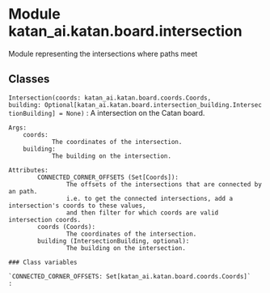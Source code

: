 Module katan_ai.katan.board.intersection
========================================
Module representing the intersections where paths meet

Classes
-------

`Intersection(coords: katan_ai.katan.board.coords.Coords, building: Optional[katan_ai.katan.board.intersection_building.IntersectionBuilding] = None)`
:   A intersection on the Catan board.

    Args:
        coords:
                The coordinates of the intersection.
        building:
                The building on the intersection.

    Attributes:
            CONNECTED_CORNER_OFFSETS (Set[Coords]):
                    The offsets of the intersections that are connected by an path.
                    i.e. to get the connected intersections, add a intersection's coords to these values,
                    and then filter for which coords are valid intersection coords.
            coords (Coords):
                    The coordinates of the intersection.
            building (IntersectionBuilding, optional):
                    The building on the intersection.

    ### Class variables

    `CONNECTED_CORNER_OFFSETS: Set[katan_ai.katan.board.coords.Coords]`
    :
